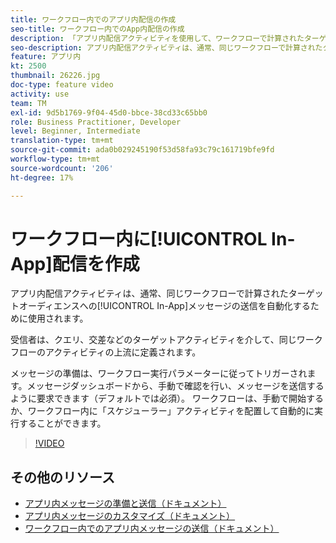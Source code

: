 ```yaml
---
title: ワークフロー内でのアプリ内配信の作成
seo-title: ワークフロー内でのApp内配信の作成
description: 「アプリ内配信アクティビティを使用して、ワークフローで計算されたターゲットオーディエンスへのアプリ内メッセージの送信を自動化する方法を説明します。」
seo-description: アプリ内配信アクティビティは、通常、同じワークフローで計算されたターゲットオーディエンスへのアプリ内メッセージの送信を自動化するために使用されます。
feature: アプリ内
kt: 2500
thumbnail: 26226.jpg
doc-type: feature video
activity: use
team: TM
exl-id: 9d5b1769-9f04-45d0-bbce-38cd33c65bb0
role: Business Practitioner, Developer
level: Beginner, Intermediate
translation-type: tm+mt
source-git-commit: ada0b029245190f53d58fa93c79c161719bfe9fd
workflow-type: tm+mt
source-wordcount: '206'
ht-degree: 17%

---
```


# ワークフロー内に[!UICONTROL In-App]配信を作成

アプリ内配信アクティビティは、通常、同じワークフローで計算されたターゲットオーディエンスへの[!UICONTROL In-App]メッセージの送信を自動化するために使用されます。

受信者は、クエリ、交差などのターゲットアクティビティを介して、同じワークフローのアクティビティの上流に定義されます。

メッセージの準備は、ワークフロー実行パラメーターに従ってトリガーされます。メッセージダッシュボードから、手動で確認を行い、メッセージを送信するように要求できます（デフォルトでは必須）。 ワークフローは、手動で開始するか、ワークフロー内に「スケジューラー」アクティビティを配置して自動的に実行することができます。

>[!VIDEO](https://video.tv.adobe.com/v/26226?quality=12)

## その他のリソース

* [アプリ内メッセージの準備と送信（ドキュメント）](https://docs.adobe.com/content/help/en/campaign-standard/using/communication-channels/in-app-messaging/preparing-and-sending-an-in-app-message.html)
* [アプリ内メッセージのカスタマイズ（ドキュメント）](https://docs.adobe.com/content/help/en/campaign-standard/using/communication-channels/in-app-messaging/customizing-an-in-app-message.html)
* [ワークフロー内でのアプリ内メッセージの送信（ドキュメント）](https://docs.adobe.com/content/help/en/campaign-standard/using/managing-processes-and-data/channel-activities/in-app-delivery.html)
